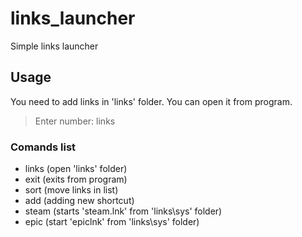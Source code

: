 # links_launcher
Simple links launcher

## Usage
You need to add links in 'links' folder. You can open it from program.
> Enter number: links

### Comands list
- links (open 'links' folder)
- exit (exits from program)
- sort (move links in list)
- add (adding new shortcut)
- steam (starts 'steam.lnk' from 'links\sys' folder)
- epic (start 'epiclnk' from 'links\sys' folder)
